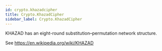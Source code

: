 ```yaml
---
id: crypto.khazadcipher
title: Crypto.KhazadCipher
sidebar_label: Crypto.KhazadCipher
---
```



KHAZAD has an eight-round substitution–permutation network structure.

See <https://en.wikipedia.org/wiki/KHAZAD>


